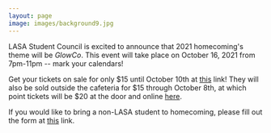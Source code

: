 ```yaml
---
layout: page
image: images/background9.jpg
---
```

LASA Student Council is excited to announce that 2021 homecoming's theme will be _GlowCo_. This event will take place on October 16, 2021 from 7pm-11pm -- mark your calendars!

Get your tickets on sale for only $15 until October 10th at [this](https://austinisd.schoolcashonline.com/Fee/Details/22863/63/False/True) link! They will also be sold outside the cafeteria for $15 through October 8th, at which point tickets will be $20 at the door and online [here](https://austinisd.schoolcashonline.com/Fee/Details/22867/63/False/True).

If you would like to bring a non-LASA student to homecoming, please fill out the form at [this](https://drive.google.com/file/d/1dRJK78CBJWwQ__3GNUAVzkVlxoaIP5O9/view?usp=sharing) link.